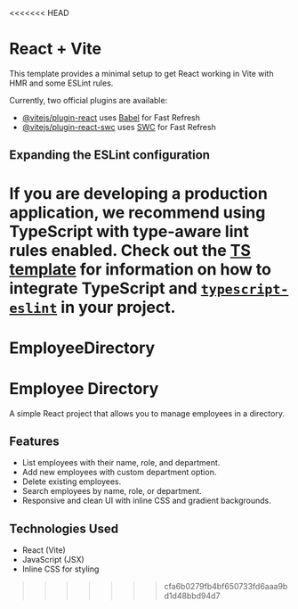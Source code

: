 <<<<<<< HEAD
# React + Vite

This template provides a minimal setup to get React working in Vite with HMR and some ESLint rules.

Currently, two official plugins are available:

- [@vitejs/plugin-react](https://github.com/vitejs/vite-plugin-react/blob/main/packages/plugin-react) uses [Babel](https://babeljs.io/) for Fast Refresh
- [@vitejs/plugin-react-swc](https://github.com/vitejs/vite-plugin-react/blob/main/packages/plugin-react-swc) uses [SWC](https://swc.rs/) for Fast Refresh

## Expanding the ESLint configuration

If you are developing a production application, we recommend using TypeScript with type-aware lint rules enabled. Check out the [TS template](https://github.com/vitejs/vite/tree/main/packages/create-vite/template-react-ts) for information on how to integrate TypeScript and [`typescript-eslint`](https://typescript-eslint.io) in your project.
=======
# EmployeeDirectory
# Employee Directory

A simple React project that allows you to manage employees in a directory.

## Features

- List employees with their name, role, and department.
- Add new employees with custom department option.
- Delete existing employees.
- Search employees by name, role, or department.
- Responsive and clean UI with inline CSS and gradient backgrounds.

## Technologies Used

- React (Vite)
- JavaScript (JSX)
- Inline CSS for styling
>>>>>>> cfa6b0279fb4bf650733fd6aaa9bd1d48bbd94d7

